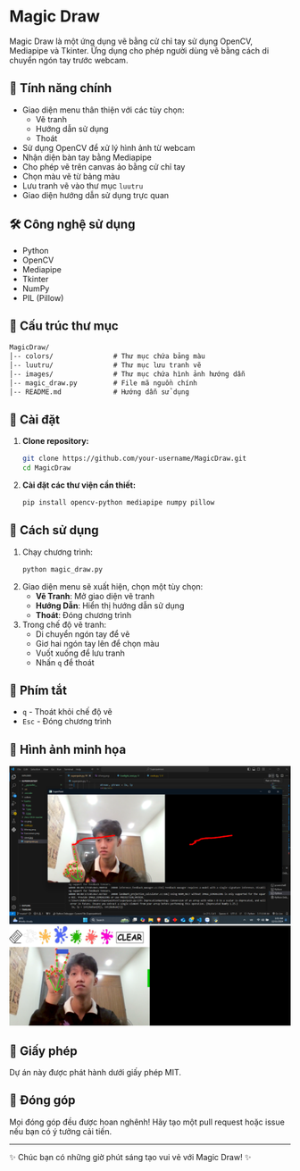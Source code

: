 # Magic Draw

Magic Draw là một ứng dụng vẽ bằng cử chỉ tay sử dụng OpenCV, Mediapipe và Tkinter. Ứng dụng cho phép người dùng vẽ bằng cách di chuyển ngón tay trước webcam.

## 🚀 Tính năng chính

- Giao diện menu thân thiện với các tùy chọn:
  - Vẽ tranh
  - Hướng dẫn sử dụng
  - Thoát
- Sử dụng OpenCV để xử lý hình ảnh từ webcam
- Nhận diện bàn tay bằng Mediapipe
- Cho phép vẽ trên canvas ảo bằng cử chỉ tay
- Chọn màu vẽ từ bảng màu
- Lưu tranh vẽ vào thư mục `luutru`
- Giao diện hướng dẫn sử dụng trực quan

## 🛠️ Công nghệ sử dụng

- Python
- OpenCV
- Mediapipe
- Tkinter
- NumPy
- PIL (Pillow)

## 📂 Cấu trúc thư mục

```
MagicDraw/
│-- colors/               # Thư mục chứa bảng màu
│-- luutru/               # Thư mục lưu tranh vẽ
│-- images/               # Thư mục chứa hình ảnh hướng dẫn
│-- magic_draw.py         # File mã nguồn chính
│-- README.md             # Hướng dẫn sử dụng
```

## 🔧 Cài đặt

1. **Clone repository:**

   ```sh
   git clone https://github.com/your-username/MagicDraw.git
   cd MagicDraw
   ```

2. **Cài đặt các thư viện cần thiết:**

   ```sh
   pip install opencv-python mediapipe numpy pillow
   ```

## 🎨 Cách sử dụng

1. Chạy chương trình:
   ```sh
   python magic_draw.py
   ```
2. Giao diện menu sẽ xuất hiện, chọn một tùy chọn:
   - **Vẽ Tranh**: Mở giao diện vẽ tranh
   - **Hướng Dẫn**: Hiển thị hướng dẫn sử dụng
   - **Thoát**: Đóng chương trình
3. Trong chế độ vẽ tranh:
   - Di chuyển ngón tay để vẽ
   - Giơ hai ngón tay lên để chọn màu
   - Vuốt xuống để lưu tranh
   - Nhấn `q` để thoát

## 📌 Phím tắt

- `q` - Thoát khỏi chế độ vẽ
- `Esc` - Đóng chương trình

## 📸 Hình ảnh minh họa
![](pre.png)
![](pre2.png)



## 📜 Giấy phép

Dự án này được phát hành dưới giấy phép MIT.

## 🤝 Đóng góp

Mọi đóng góp đều được hoan nghênh! Hãy tạo một pull request hoặc issue nếu bạn có ý tưởng cải tiến.

---

✨ Chúc bạn có những giờ phút sáng tạo vui vẻ với Magic Draw! ✨

